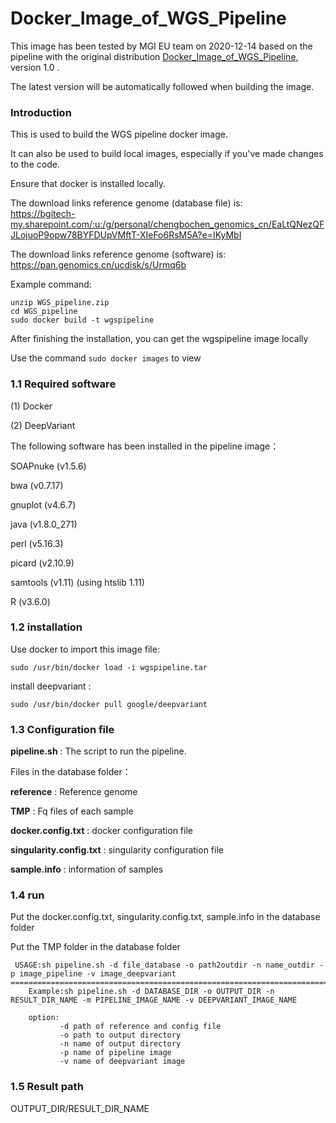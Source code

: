 # Docker_Image_of_WGS_Pipeline

This image has been tested by MGI EU team on 2020-12-14 based on the pipeline with the original distribution [Docker_Image_of_WGS_Pipeline](https://github.com/MGI-EU/Docker_Image_of_WGS_Pipeline), version 1.0 .

The latest version will be automatically followed when building the image.

### Introduction

This is used to build the WGS pipeline docker image.  

It can also be used to build local images, especially if you've made changes to the code.  

Ensure that docker is installed locally.

The download links reference genome (database file) is:  
https://bgitech-my.sharepoint.com/:u:/g/personal/chengbochen_genomics_cn/EaLtQNezQFJLojuoP9opw78BYFDUpVMftT-XIeFo6RsM5A?e=IKyMbI

The download links reference genome (software) is: https://pan.genomics.cn/ucdisk/s/Urmq6b



Example command:
```
unzip WGS_pipeline.zip
cd WGS_pipeline
sudo docker build -t wgspipeline
```

After finishing the installation, you can get the wgspipeline image locally

Use the command ```sudo docker images``` to view

### 1.1 Required software

(1) Docker

(2) DeepVariant


The following software has been installed in the pipeline image：

SOAPnuke (v1.5.6)

bwa (v0.7.17)

gnuplot (v4.6.7)

java (v1.8.0_271)

perl (v5.16.3)

picard (v2.10.9)

samtools (v1.11) (using htslib 1.11)

R (v3.6.0)

### 1.2 installation

Use docker to import this image file:

```sudo /usr/bin/docker load -i wgspipeline.tar```

install deepvariant :

```sudo /usr/bin/docker pull google/deepvariant```


### 1.3 Configuration file


**pipeline.sh** : The script to run the pipeline.

Files in the database folder：

**reference** : Reference genome

**TMP** : Fq files of each sample

**docker.config.txt** : docker configuration file

**singularity.config.txt** : singularity configuration file

**sample.info** : information of samples


### 1.4 run

Put the docker.config.txt, singularity.config.txt, sample.info in the database folder

Put the TMP folder in the database folder

```shell
 USAGE:sh pipeline.sh -d file_database -o path2outdir -n name_outdir -p image_pipeline -v image_deepvariant
==================================================================================================
    Example:sh pipeline.sh -d DATABASE_DIR -o OUTPUT_DIR -n RESULT_DIR_NAME -m PIPELINE_IMAGE_NAME -v DEEPVARIANT_IMAGE_NAME

    option:
           -d path of reference and config file
           -o path to output directory
           -n name of output directory
           -p name of pipeline image
           -v name of deepvariant image
```

### 1.5 Result path

OUTPUT_DIR/RESULT_DIR_NAME
